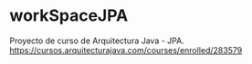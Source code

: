 # workSpaceJPA
Proyecto de curso de Arquitectura Java - JPA. https://cursos.arquitecturajava.com/courses/enrolled/283579
